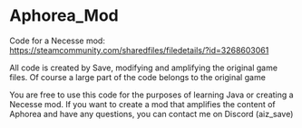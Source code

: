 # Aphorea_Mod
Code for a Necesse mod: https://steamcommunity.com/sharedfiles/filedetails/?id=3268603061

All code is created by Save, modifying and amplifying the original game files. Of course a large part of the code belongs to the original game

You are free to use this code for the purposes of learning Java or creating a Necesse mod. If you want to create a mod that amplifies the content of Aphorea and have any questions, you can contact me on Discord (aiz_save)
